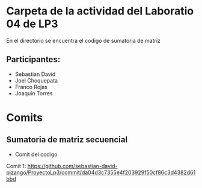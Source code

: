 # Carpeta de la actividad del Laboratio 04 de LP3

En el directorio se encuentra el codigo de sumatoria de matriz

## Participantes:
- Sebastian David
- Joel Choquepata
- Franco Rojas
- Joaquín Torres

# Comits

## Sumatoria de matriz secuencial

- Comit del codigo 

Comit 1: https://github.com/sebastian-david-pizango/ProyectoLp3/commit/da04d3c7355e4f203929f50cf86c3d4382d61bbd
